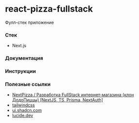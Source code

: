# react-pizza-fullstack
Фулл-стек приложение

### Стек
* Next.js

### Документация

### Инструкции

### Полезные ссылки
* [NextPizza / Разработка FullStack интернет-магазина (клон ДодоПиццы) [NextJS, TS, Prisma, NextAuth]](https://youtu.be/GUwizGbY4cc)
* [tailwindcss](https://tailwindcss.com/)
* [ui.shadcn.com](https://ui.shadcn.com/examples/playground)
* [lucide.dev](https://lucide.dev/icons/)
